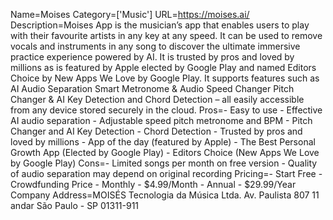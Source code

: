 Name=Moises
Category=['Music']
URL=https://moises.ai/
Description=Moises App is the musician’s app that enables users to play with their favourite artists in any key at any speed. It can be used to remove vocals and instruments in any song to discover the ultimate immersive practice experience powered by AI. It is trusted by pros and loved by millions as is featured by Apple elected by Google Play and named Editors Choice by New Apps We Love by Google Play. It supports features such as AI Audio Separation Smart Metronome & Audio Speed Changer Pitch Changer & AI Key Detection and Chord Detection – all easily accessible from any device stored securely in the cloud.
Pros=- Easy to use - Effective AI audio separation - Adjustable speed pitch metronome and BPM - Pitch Changer and AI Key Detection - Chord Detection - Trusted by pros and loved by millions - App of the day (featured by Apple) - The Best Personal Growth App (Elected by Google Play) - Editors Choice (New Apps We Love by Google Play)
Cons=- Limited songs per month on free version - Quality of audio separation may depend on original recording
Pricing=- Start Free - Crowdfunding Price - Monthly - $4.99/Month - Annual - $29.99/Year
Company Address=MOISÉS Tecnologia da Música Ltda. Av. Paulista 807 11 andar São Paulo - SP 01311-911
